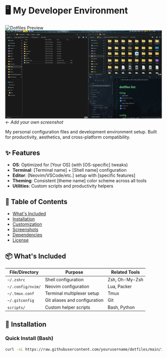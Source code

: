 # 🖥️ My Developer Environment

![Dotfiles Preview](screenshot.png)
![alt text](image.png) *← Add your own screenshot*

My personal configuration files and development environment setup. Built for productivity, aesthetics, and cross-platform compatibility.

## ✨ Features

- **OS**: Optimized for [Your OS] (with [OS-specific] tweaks)
- **Terminal**: [Terminal name] + [Shell name] configuration
- **Editor**: [Neovim/VSCode/etc.] setup with [specific features]
- **Theming**: Consistent [theme name] color scheme across all tools
- **Utilities**: Custom scripts and productivity helpers

## 📂 Table of Contents

- [What's Included](#-whats-included)
- [Installation](#-installation)
- [Customization](#-customization)
- [Screenshots](#-screenshots)
- [Dependencies](#-dependencies)
- [License](#-license)

## 📦 What's Included

| File/Directory       | Purpose                          | Related Tools |
|----------------------|----------------------------------|---------------|
| `~/.zshrc`           | Shell configuration              | Zsh, Oh-My-Zsh|
| `~/.config/nvim/`    | Neovim configuration             | Lua, Packer   |
| `~/.tmux.conf`       | Terminal multiplexer setup       | Tmux          |
| `~/.gitconfig`       | Git aliases and configuration    | Git           |
| `scripts/`           | Custom helper scripts            | Bash, Python  |

## 🚀 Installation

### Quick Install (Bash)
```bash
curl -sL https://raw.githubusercontent.com/yourusername/dotfiles/main/install.sh | bash
